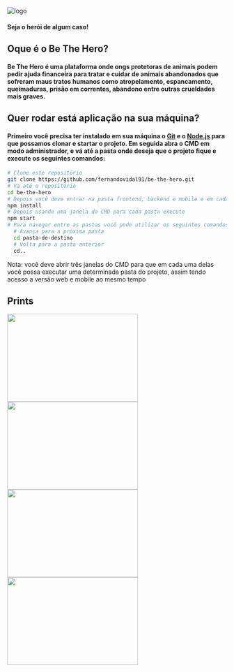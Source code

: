 ![logo](https://user-images.githubusercontent.com/62674890/94309724-e6076e00-ff4e-11ea-86c6-8d25c0c51773.png)
#### Seja o herói de algum caso!

## Oque é o Be The Hero?
#### Be The Hero é uma plataforma onde ongs protetoras de animais podem pedir ajuda financeira para tratar e cuidar de animais abandonados que sofreram maus tratos humanos como atropelamento, espancamento, queimaduras, prisão em correntes, abandono entre outras crueldades mais graves.

## Quer rodar está aplicação na sua máquina?
#### Primeiro você precisa ter instalado em sua máquina o [Git](https://git-scm.com) e o [Node.js](https://nodejs.org/en/download/) para que possamos clonar e startar o projeto. Em seguida abra o CMD em modo administrador, e vá até a pasta onde deseja que o projeto fique e execute os seguintes comandos:

```bash
# Clone este repositório
git clone https://github.com/fernandovidal91/be-the-hero.git
# Vá até o repositório
cd be-the-hero
# Depois você deve entrar na pasta frontend, backend e mobile e em cada uma delas executar
npm install
# Depois usando uma janela do CMD para cada pasta execute
npm start
# Para navegar entre as pastas você pode utilizar os seguintes comandos
  # Avança para a próxima pasta
  cd pasta-de-destino
  # Volta para a pasta anterior
  cd..
```

Nota: você deve abrir três janelas do CMD para que em cada uma delas você possa executar uma determinada pasta do projeto, assim tendo acesso a versão web e mobile ao mesmo tempo

## Prints
<img src="https://user-images.githubusercontent.com/62674890/94321972-86698c80-ff67-11ea-8a6a-e31b36eccde0.PNG" width="300" height="201"> <img src="https://user-images.githubusercontent.com/62674890/94321879-460a0e80-ff67-11ea-9d0f-1ee289fa9361.PNG" width="300" height="201">
<img src="https://user-images.githubusercontent.com/62674890/94321879-460a0e80-ff67-11ea-9d0f-1ee289fa9361.PNG" width="300" height="201"> <img src="https://user-images.githubusercontent.com/62674890/94321879-460a0e80-ff67-11ea-9d0f-1ee289fa9361.PNG" width="300" height="201">
